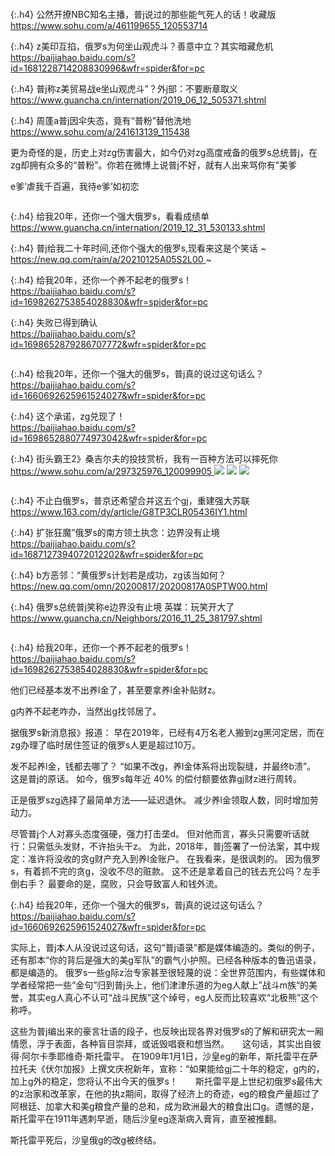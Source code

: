```tip
```

{:.h4}
公然开撩NBC知名主播，普j说过的那些能气死人的话！收藏版
<br>[
https://www.sohu.com/a/461199655_120553714
](
https://www.sohu.com/a/461199655_120553714
)

{:.h4}
z美印互掐，俄罗s为何坐山观虎斗？善意中立？其实暗藏危机
<br>[
https://baijiahao.baidu.com/s?id=1681228714208830996&wfr=spider&for=pc
](
https://baijiahao.baidu.com/s?id=1681228714208830996&wfr=spider&for=pc
)

{:.h4}
普j称z美贸易战e坐山观虎斗”？外j部：不要断章取义
<br>[
https://www.guancha.cn/internation/2019_06_12_505371.shtml
](
https://www.guancha.cn/internation/2019_06_12_505371.shtml
)

{:.h4}
周蓬a普j因伞失态，竟有“普粉”替他洗地
<br>[
https://www.sohu.com/a/241613139_115438
](
https://www.sohu.com/a/241613139_115438
)

更为奇怪的是，历史上对zg伤害最大，如今仍对zg高度戒备的俄罗s总统普j，在zg却拥有众多的“普粉”。你若在微博上说普j不好，就有人出来骂你有“美爹

e爹’虐我千百遍，我待e爹’如初恋
```tip
```

{:.h4}
给我20年，还你一个强大俄罗s，看看成绩单
<br>[
https://www.guancha.cn/internation/2019_12_31_530133.shtml
](
https://www.guancha.cn/internation/2019_12_31_530133.shtml
)

{:.h4}
普j给我二十年时间,还你个强大的俄罗s,现看来这是个笑话
~<br>[
https://new.qq.com/rain/a/20210125A05S2L00
](
https://new.qq.com/rain/a/20210125A05S2L00
)~

{:.h4}
给我20年，还你一个养不起老的俄罗s！
<br>[
https://baijiahao.baidu.com/s?id=1698262753854028830&wfr=spider&for=pc
](
https://baijiahao.baidu.com/s?id=1698262753854028830&wfr=spider&for=pc
)

{:.h4}
失败已得到确认
<br>[
https://baijiahao.baidu.com/s?id=1698652879286707772&wfr=spider&for=pc
](
https://baijiahao.baidu.com/s?id=1698652879286707772&wfr=spider&for=pc
)

```note
```

{:.h4}
给我20年，还你一个强大的俄罗s，普j真的说过这句话么？
<br>[
https://baijiahao.baidu.com/s?id=1660692625961524027&wfr=spider&for=pc
](
https://baijiahao.baidu.com/s?id=1660692625961524027&wfr=spider&for=pc
)

{:.h4}
这个承诺，zg兑现了！
<br>[
https://baijiahao.baidu.com/s?id=1698652880774973042&wfr=spider&for=pc
](
https://baijiahao.baidu.com/s?id=1698652880774973042&wfr=spider&for=pc
)

{:.h4}
街头霸王2》桑吉尔夫的投技赏析，我有一百种方法可以摔死你
<br>[
https://www.sohu.com/a/297325976_120099905
](
https://www.sohu.com/a/297325976_120099905
)
![](http://5b0988e595225.cdn.sohucs.com/images/20181009/3d300314f570407bbec1db14b78cb738.jpeg)
![](http://5b0988e595225.cdn.sohucs.com/images/20181009/af3527fef5ee4da79baed0c8cf5c1d1f.gif)
![](http://5b0988e595225.cdn.sohucs.com/images/20181009/b181376feeed4971982faaf276e88d15.gif)
```tip
```

{:.h4}
不止白俄罗s，普京还希望合并这五个gj，重建强大苏联
<br>[
https://www.163.com/dy/article/G8TP3CLR05436IY1.html
](
https://www.163.com/dy/article/G8TP3CLR05436IY1.html
)

{:.h4}
扩张狂魔”俄罗s的南方领土执念：边界没有止境
<br>[
https://baijiahao.baidu.com/s?id=1687127394072012202&wfr=spider&for=pc
](
https://baijiahao.baidu.com/s?id=1687127394072012202&wfr=spider&for=pc
)

{:.h4}
b方恶邻：“黄俄罗s计划若是成功，zg该当如何？
<br>[
https://new.qq.com/omn/20200817/20200817A0SPTW00.html
](
https://new.qq.com/omn/20200817/20200817A0SPTW00.html
)

{:.h4}
俄罗s总统普j笑称e边界没有止境 英媒：玩笑开大了
<br>[
https://www.guancha.cn/Neighbors/2016_11_25_381797.shtml
](
https://www.guancha.cn/Neighbors/2016_11_25_381797.shtml
)

```note
```

{:.h4}
给我20年，还你一个养不起老的俄罗s！
<br>[
https://baijiahao.baidu.com/s?id=1698262753854028830&wfr=spider&for=pc
](
https://baijiahao.baidu.com/s?id=1698262753854028830&wfr=spider&for=pc
)

他们已经基本发不出养l金了，甚至要拿养l金补贴财z。

g内养不起老咋办，当然出g找邻居了。

据俄罗s新消息报》报道：
早在2019年，已经有4万名老人搬到zg黑河定居，而在zg办理了临时居住签证的俄罗s人更是超过10万。

发不起养l金，钱都去哪了？
“如果不改g，养l金体系将出现裂缝，并最终b溃”。
这是普j的原话。
如今，俄罗s每年近 40% 的偿付额要依靠gj财z进行周转。

正是俄罗szg选择了最简单方法——延迟退休。
减少养l金领取人数，同时增加劳动力。

尽管普j个人对寡头态度强硬，强力打击垄d。
但对他而言，寡头只需要听话就行：只需低头发财，不许抬头干z。
为此，2018年，普j签署了一份法案，其中规定：准许将没收的贪g财产充入到养l金账户。
在我看来，是很讽刺的。
因为俄罗s，有着抓不完的贪g，没收不尽的赃款。
这不还是拿着自己的钱去充公吗？左手倒右手？
最要命的是，腐败，只会导致富人和钱外流。

{:.h4}
给我20年，还你一个强大的俄罗s，普j真的说过这句话么？
<br>[
https://baijiahao.baidu.com/s?id=1660692625961524027&wfr=spider&for=pc
](
https://baijiahao.baidu.com/s?id=1660692625961524027&wfr=spider&for=pc
)

实际上，普j本人从没说过这句话，这句“普j语录”都是媒体编造的。类似的例子，还有那本“你的背后是强大的美g军队”的霸气小护照。已经各种版本的鲁迅语录，都是编造的。 俄罗s一些g际z治专家甚至很轻蔑的说：全世界范围内，有些媒体和学者经常把一些“金句”归到普j头上，他们津津乐道的为eg人献上”战斗m族“的美誉，其实eg人真心不认可“战斗民族”这个绰号，eg人反而比较喜欢“北极熊”这个称呼。

这些为普j编出来的豪言壮语的段子，也反映出现各界对俄罗s的了解和研究太一厢情愿，浮于表面，各种盲目崇拜，或诋毁唱衰和想当然。　　这句话，其实出自彼得·阿尔卡季耶维奇·斯托雷平。 在1909年1月1日，沙皇eg的新年，斯托雷平在萨拉托夫《伏尔加报》上撰文庆祝新年，宣称：“如果能给gj二十年的稳定，g内的，加上g外的稳定，您将认不出今天的俄罗s！　　斯托雷平是上世纪初俄罗s最伟大的z治家和改革家，在他的执z期间，取得了经济上的奇迹，eg的粮食产量超过了阿根廷、加拿大和美g粮食产量的总和，成为欧洲最大的粮食出口g。遗憾的是，斯托雷平在1911年遇刺早逝，随后沙皇eg逐渐病入膏肓，直至被推翻。

斯托雷平死后，沙皇俄g的改g被终结。
